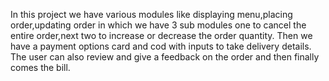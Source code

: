 In this project we have various modules like displaying menu,placing order,updating order in which we have 3 sub modules one to cancel the entire order,next two to increase or decrease the order quantity.
Then we have a payment options card and cod with inputs to take delivery details. The user can also review and give a feedback on the order and then finally comes the bill.
